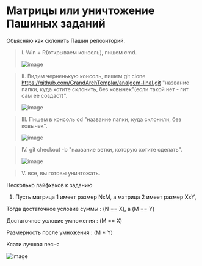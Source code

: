 # Матрицы или уничтожение Пашиных заданий
Обьясняю как склонить Пашин репозиторий. 
>I. Win + R(открываем консоль), пишем cmd.
>  
>	![image](https://user-images.githubusercontent.com/90519311/158452045-bb0a863e-aa76-4c26-8c28-8b7aae4a7e5f.png)

>II. Видим черненькую консоль, пишем git clone https://github.com/GrandArchTemplar/analgem-linal.git "название папки, куда хотите склонить, без ковычек"(если такой нет - гит сам ее создаст)". 
>
> 	![image](https://user-images.githubusercontent.com/90519311/158452153-795bf1e0-8565-48fa-8d0c-e3e1101f3c44.png)

>III. Пишем в консоль cd "название папки, куда склонили, без ковычек". 
> 	
> ![image](https://user-images.githubusercontent.com/90519311/158452231-2a861226-5080-46b7-8c93-d9954e24b110.png)

>IV. git checkout -b "название ветки, которую хотите сделать".  
>
>	![image](https://user-images.githubusercontent.com/90519311/158452354-467b99c9-8720-4123-8eb5-93a944b23315.png)

>V. все, вы готовы уничтожать.  	

Несколько лайфхаков к заданию 

1) Пусть матрица 1 имеет размер NxM, а матрица 2 имеет размер XxY, 

Тогда достаточное условие суммы : (N == X), а (M == Y)

Достаточное условие умножения : (M == X)

Размерность после умножения : (M * Y)

Ксати лучшая песня 

![image](https://user-images.githubusercontent.com/90519311/158450578-36d0440b-f6ee-4319-b42f-bf4e6dc6db1b.png)
